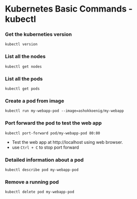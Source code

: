 # Kubernetes Basic Commands - kubectl
### Get the kuberneties version
```
kubectl version
```
### List all the nodes
```
kubectl get nodes
```
### List all the pods
```
kubectl get pods
```
### Create a pod from image
```
kubectl run my-webapp-pod --image=ashokkoenig/my-webapp
```
### Port forward the pod to test the web app
```
kubectl port-forward pod/my-webapp-pod 80:80
```
- Test the web app at http://localhost using web browser.
- use ``` Ctrl + C ``` to stop port forward
### Detailed information about a pod
```
kubectl describe pod my-webapp-pod
```
### Remove a running pod
```
kubectl delete pod my-webapp-pod
```